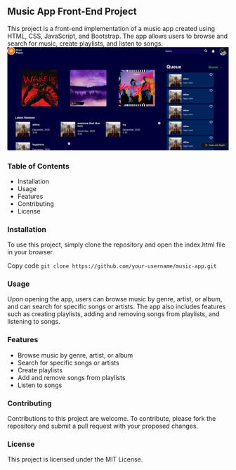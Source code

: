 ## **Music App Front-End Project**
This project is a front-end implementation of a music app created using HTML, CSS, JavaScript, and Bootstrap. The app allows users to browse and search for music, create playlists, and listen to songs.
![Frontend_music_app](https://github.com/sachin-dtu/Music_Front-end-/blob/main/Frontend_music.jpg)
### **Table of Contents**
* Installation
* Usage
* Features
* Contributing
* License
### **Installation**
To use this project, simply clone the repository and open the index.html file in your browser.


Copy code
`git clone https://github.com/your-username/music-app.git`
### **Usage**
Upon opening the app, users can browse music by genre, artist, or album, and can search for specific songs or artists. The app also includes features such as creating playlists, adding and removing songs from playlists, and listening to songs.

### **Features**
* Browse music by genre, artist, or album
* Search for specific songs or artists
* Create playlists
* Add and remove songs from playlists
* Listen to songs
### **Contributing**
Contributions to this project are welcome. To contribute, please fork the repository and submit a pull request with your proposed changes.

### **License**
This project is licensed under the MIT License.
